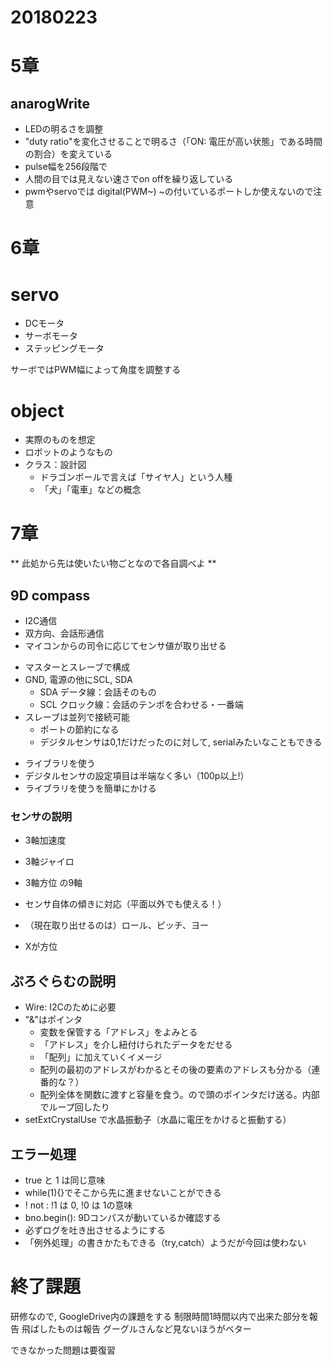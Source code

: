 # 20180223

# 5章
## anarogWrite
  - LEDの明るさを調整
  - "duty ratio"を変化させることで明るさ（「ON: 電圧が高い状態」である時間の割合）を変えている
  - pulse幅を256段階で
  - 人間の目では見えない速さでon offを繰り返している
  - pwmやservoでは digital(PWM~) ~の付いているポートしか使えないので注意

# 6章
# servo
- DCモータ
- サーボモータ
- ステッピングモータ

サーボではPWM幅によって角度を調整する

# object
  - 実際のものを想定
  - ロボットのようなもの
  - クラス：設計図
    - ドラゴンボールで言えば「サイヤ人」という人種
    - 「犬」「電車」などの概念

# 7章
** 此処から先は使いたい物ごとなので各自調べよ **

## 9D compass
- I2C通信
- 双方向、会話形通信
- マイコンからの司令に応じてセンサ値が取り出せる

+ マスターとスレーブで構成
+ GND, 電源の他にSCL, SDA
  + SDA データ線：会話そのもの
  + SCL クロック線：会話のテンポを合わせる・一番端
+ スレーブは並列で接続可能
  + ポートの節約になる
  + デジタルセンサは0,1だけだったのに対して, serialみたいなこともできる

- ライブラリを使う
- デジタルセンサの設定項目は半端なく多い（100p以上!）
- ライブラリを使うを簡単にかける

### センサの説明
- 3軸加速度
- 3軸ジャイロ
- 3軸方位
の9軸

- センサ自体の傾きに対応（平面以外でも使える！）
- （現在取り出せるのは）ロール、ピッチ、ヨー
- Xが方位

## ぷろぐらむの説明
- Wire: I2Cのために必要
- "&"はポインタ
  - 変数を保管する「アドレス」をよみとる
  - 「アドレス」を介し紐付けられたデータをだせる
  - 「配列」に加えていくイメージ
  - 配列の最初のアドレスがわかるとその後の要素のアドレスも分かる（連番的な？）
  - 配列全体を関数に渡すと容量を食う。ので頭のポインタだけ送る。内部でループ回したり
- setExtCrystalUse で水晶振動子（水晶に電圧をかけると振動する）

## エラー処理
- true と 1 は同じ意味
- while(1){}でそこから先に進ませないことができる
- ! not : !1 は 0, !0 は 1の意味
- bno.begin(): 9Dコンパスが動いているか確認する
- 必ずログを吐き出させるようにする
- 「例外処理」の書きかたもできる（try,catch）ようだが今回は使わない

# 終了課題
研修なので, GoogleDrive内の課題をする
制限時間1時間以内で出来た部分を報告
飛ばしたものは報告
グーグルさんなど見ないほうがベター

できなかった問題は要復習